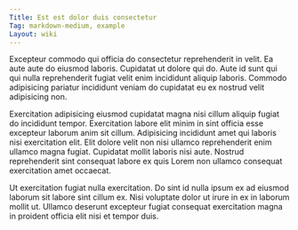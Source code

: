 ```yaml
---
Title: Est est dolor duis consectetur
Tag: markdown-medium, example
Layout: wiki
---
```

Excepteur commodo qui officia do consectetur reprehenderit in velit. Ea aute aute do eiusmod laboris. Cupidatat ut dolore qui do. Aute id sunt qui qui nulla reprehenderit fugiat velit enim incididunt aliquip laboris. Commodo adipisicing pariatur incididunt veniam do cupidatat eu ex nostrud velit adipisicing non.

Exercitation adipisicing eiusmod cupidatat magna nisi cillum aliquip fugiat do incididunt tempor. Exercitation labore elit minim in sint officia esse excepteur laborum anim sit cillum. Adipisicing incididunt amet qui laboris nisi exercitation elit. Elit dolore velit non nisi ullamco reprehenderit enim ullamco magna fugiat. Cupidatat mollit laboris nisi aute. Nostrud reprehenderit sint consequat labore ex quis Lorem non ullamco consequat exercitation amet occaecat.

Ut exercitation fugiat nulla exercitation. Do sint id nulla ipsum ex ad eiusmod laborum sit labore sint cillum ex. Nisi voluptate dolor ut irure in ex in laborum mollit ut. Ullamco deserunt excepteur fugiat consequat exercitation magna in proident officia elit nisi et tempor duis.